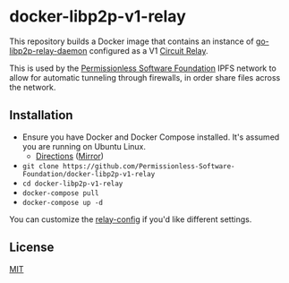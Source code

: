 # docker-libp2p-v1-relay

This repository builds a Docker image that contains an instance of [go-libp2p-relay-daemon](https://github.com/libp2p/go-libp2p-relay-daemon) configured as a V1 [Circuit Relay](https://docs.libp2p.io/concepts/circuit-relay/).

This is used by the [Permissionless Software Foundation](https://psfoundation.info) IPFS network to allow for automatic tunneling through firewalls, in order share files across the network.

## Installation

- Ensure you have Docker and Docker Compose installed. It's assumed you are running on Ubuntu Linux.
  - [Directions](https://bafybeia6bmmobrl2mrracakx6uzohjwdnymzzgvw6d4voesri5ghfh2nju.ipfs.dweb.link/docs/dev-ops/overview) ([Mirror](https://christroutner.github.io/trouts-blog/docs/dev-ops/overview))
- `git clone https://github.com/Permissionless-Software-Foundation/docker-libp2p-v1-relay`
- `cd docker-libp2p-v1-relay`
- `docker-compose pull`
- `docker-compose up -d`

You can customize the [relay-config](./relay-config) if you'd like different settings.

## License

[MIT](./LICENSE.md)
